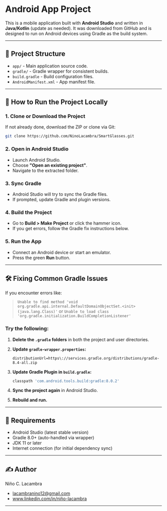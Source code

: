 # Android App Project

This is a mobile application built with **Android Studio** and written in **Java/Kotlin** (update as needed). It was downloaded from GitHub and is designed to run on Android devices using Gradle as the build system.

---

## 💼 Project Structure

* `app/` - Main application source code.
* `gradle/` - Gradle wrapper for consistent builds.
* `build.gradle` - Build configuration files.
* `AndroidManifest.xml` - App manifest file.

---

## 🚀 How to Run the Project Locally

### 1. Clone or Download the Project

If not already done, download the ZIP or clone via Git:

```bash
git clone https://github.com/NinoLacambra/SmartGlasses.git
```

### 2. Open in Android Studio

* Launch Android Studio.
* Choose **"Open an existing project"**.
* Navigate to the extracted folder.

### 3. Sync Gradle

* Android Studio will try to sync the Gradle files.
* If prompted, update Gradle and plugin versions.

### 4. Build the Project

* Go to **Build > Make Project** or click the hammer icon.
* If you get errors, follow the Gradle fix instructions below.

### 5. Run the App

* Connect an Android device or start an emulator.
* Press the green **Run** button.

---

## 🛠️ Fixing Common Gradle Issues

If you encounter errors like:

> `Unable to find method 'void org.gradle.api.internal.DefaultDomainObjectSet.<init>(java.lang.Class)'`
> or
> `Unable to load class 'org.gradle.initialization.BuildCompletionListener'`

### Try the following:

1. **Delete the `.gradle` folders** in both the project and user directories.
2. **Update `gradle-wrapper.properties`:**

   ```properties
   distributionUrl=https\://services.gradle.org/distributions/gradle-8.4-all.zip
   ```
3. **Update Gradle Plugin in `build.gradle`:**

   ```groovy
   classpath 'com.android.tools.build:gradle:8.0.2'
   ```
4. **Sync the project again** in Android Studio.
5. **Rebuild and run.**

---

## 🧩 Requirements

* Android Studio (latest stable version)
* Gradle 8.0+ (auto-handled via wrapper)
* JDK 11 or later
* Internet connection (for initial dependency sync)

---

## ✍️ Author

Niño C. Lacambra
* lacambranino12@gmail.com
* www.linkedin.com/in/niño-lacambra

---
